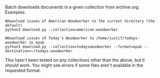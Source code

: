 Batch downloads documents in a given collection from archive.org.
Examples:
```Shell
#Download issues of American Woodworker to the current directory (the default)
python3 download.py --collection=american-woodworker

#Download issues of Today's Woodworker to /home/justif/todays-woodworker in epub
python3 download.py --collection=todayswoodworker --format=epub --destination=~/todays-woodworker
```
This hasn't been tested on any collections other than the above, but it should work.  You might see errors if some files aren't available in the requested format.
